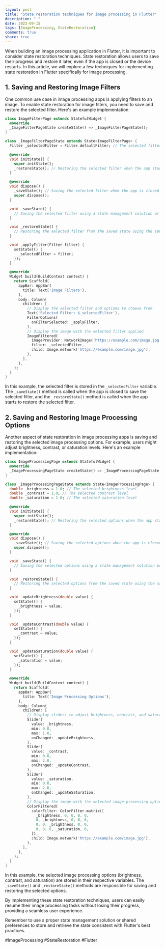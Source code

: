 ```yaml
---
layout: post
title: "State restoration techniques for image processing in Flutter"
description: " "
date: 2023-09-15
tags: [ImageProcessing, StateRestoration]
comments: true
share: true
---
```


When building an image processing application in Flutter, it is important to consider state restoration techniques. State restoration allows users to save their progress and restore it later, even if the app is closed or the device restarts. In this article, we will explore a few techniques for implementing state restoration in Flutter specifically for image processing.

## 1. Saving and Restoring Image Filters

One common use case in image processing apps is applying filters to an image. To enable state restoration for image filters, you need to save and restore the selected filter. Here's an example implementation:

```dart
class ImageFilterPage extends StatefulWidget {
  @override
  _ImageFilterPageState createState() => _ImageFilterPageState();
}

class _ImageFilterPageState extends State<ImageFilterPage> {
  Filter _selectedFilter = Filter.defaultFilter; // The selected filter

  @override
  void initState() {
    super.initState();
    _restoreState(); // Restoring the selected filter when the app starts
  }

  @override
  void dispose() {
    _saveState(); // Saving the selected filter when the app is closed
    super.dispose();
  }

  void _saveState() {
    // Saving the selected filter using a state management solution or shared preferences
  }

  void _restoreState() {
    // Restoring the selected filter from the saved state using the same mechanism as _saveState()
  }

  void _applyFilter(Filter filter) {
    setState(() {
      _selectedFilter = filter;
    });
  }

  @override
  Widget build(BuildContext context) {
    return Scaffold(
      appBar: AppBar(
        title: Text('Image Filters'),
      ),
      body: Column(
        children: [
          // Display the selected filter and options to choose from
          Text('Selected Filter: $_selectedFilter'),
          FilterOptions(
            onFilterSelected: _applyFilter,
          ),
          // Display the image with the selected filter applied
          ImageFiltered(
            imageProvider: NetworkImage('https://example.com/image.jpg'),
            filter: _selectedFilter,
            child: Image.network('https://example.com/image.jpg'),
          ),
        ],
      ),
    );
  }
}
```

In this example, the selected filter is stored in the `_selectedFilter` variable. The `_saveState()` method is called when the app is closed to save the selected filter, and the `_restoreState()` method is called when the app starts to restore the selected filter.

## 2. Saving and Restoring Image Processing Options

Another aspect of state restoration in image processing apps is saving and restoring the selected image processing options. For example, users might adjust brightness, contrast, or saturation levels. Here's an example implementation:

```dart
class ImageProcessingPage extends StatefulWidget {
  @override
  _ImageProcessingPageState createState() => _ImageProcessingPageState();
}

class _ImageProcessingPageState extends State<ImageProcessingPage> {
  double _brightness = 1.0; // The selected brightness level
  double _contrast = 1.0; // The selected contrast level
  double _saturation = 1.0; // The selected saturation level

  @override
  void initState() {
    super.initState();
    _restoreState(); // Restoring the selected options when the app starts
  }

  @override
  void dispose() {
    _saveState(); // Saving the selected options when the app is closed
    super.dispose();
  }

  void _saveState() {
    // Saving the selected options using a state management solution or shared preferences
  }

  void _restoreState() {
    // Restoring the selected options from the saved state using the same mechanism as _saveState()
  }

  void _updateBrightness(double value) {
    setState(() {
      _brightness = value;
    });
  }

  void _updateContrast(double value) {
    setState(() {
      _contrast = value;
    });
  }

  void _updateSaturation(double value) {
    setState(() {
      _saturation = value;
    });
  }

  @override
  Widget build(BuildContext context) {
    return Scaffold(
      appBar: AppBar(
        title: Text('Image Processing Options'),
      ),
      body: Column(
        children: [
          // Display sliders to adjust brightness, contrast, and saturation
          Slider(
            value: _brightness,
            min: 0.0,
            max: 1.0,
            onChanged: _updateBrightness,
          ),
          Slider(
            value: _contrast,
            min: 0.0,
            max: 2.0,
            onChanged: _updateContrast,
          ),
          Slider(
            value: _saturation,
            min: 0.0,
            max: 2.0,
            onChanged: _updateSaturation,
          ),
          // Display the image with the selected image processing options applied
          ColorFiltered(
            colorFilter: ColorFilter.matrix([
              _brightness, 0, 0, 0, 0,
              0, _brightness, 0, 0, 0,
              0, 0, _brightness, 0, 0,
              0, 0, 0, _saturation, 0,
            ]),
            child: Image.network('https://example.com/image.jpg'),
          ),
        ],
      ),
    );
  }
}
```

In this example, the selected image processing options (brightness, contrast, and saturation) are stored in their respective variables. The `_saveState()` and `_restoreState()` methods are responsible for saving and restoring the selected options.

By implementing these state restoration techniques, users can easily resume their image processing tasks without losing their progress, providing a seamless user experience.

Remember to use a proper state management solution or shared preferences to store and retrieve the state consistent with Flutter's best practices.

#ImageProcessing #StateRestoration #Flutter